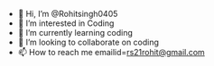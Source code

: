 - 👋 Hi, I’m @Rohitsingh0405
- 👀 I’m interested in Coding
- 🌱 I’m currently learning coding
- 💞️ I’m looking to collaborate on coding
- 📫 How to reach me emailid=rs21rohit@gmail.com

<!---
Rohitsingh0405/Rohitsingh0405 is a ✨ special ✨ repository because its `README.md` (this file) appears on your GitHub profile.
You can click the Preview link to take a look at your changes.
--->


